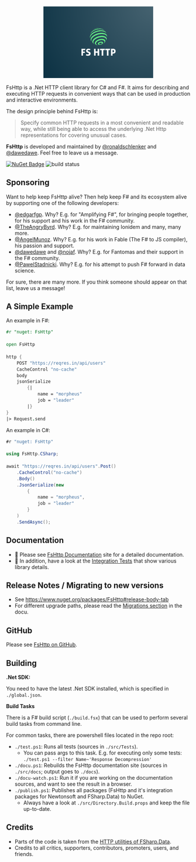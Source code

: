 <p align="center">
    <img src='./src/docs/img/logo_big.png' alt='logo' width='300' />
</p>

FsHttp is a .Net HTTP client library for C# and F#. It aims for describing and executing HTTP requests in convenient ways that can be used in production and interactive environments.

The design principle behind FsHttp is:

> Specify common HTTP requests in a most convenient and readable way, while still being able to access the underlying .Net Http representations for covering unusual cases.

**FsHttp** is developed and maintained by [@ronaldschlenker](https://github.com/ronaldschlenker) and [@dawedawe](https://github.com/dawedawe). Feel free to leave us a message.

[![NuGet Badge](http://img.shields.io/nuget/v/FsHttp.svg?style=flat)](https://www.nuget.org/packages/FsHttp) ![build status](https://github.com/fsprojects/FsHttp/actions/workflows/push-master_pull-request.yml/badge.svg?event=push)


Sponsoring
----------

Want to help keep FsHttp alive? Then help keep F# and its ecosystem alive by supporting one of the following developers:

* [@edgarfgp](https://github.com/sponsors/edgarfgp). Why? E.g. for "Amplifying F#", for bringing people together, for his support and his work in the F# community.
* [@TheAngryByrd](https://github.com/sponsors/TheAngryByrd). Why? E.g. for maintaining Ionidem and many, many more.
* [@AngelMunoz](https://github.com/sponsors/AngelMunoz). Why? E.g. for his work in Fable (The F# to JS compiler), his passion and support.
* [@dawedawe](https://github.com/sponsors/dawedawe) and [@nojaf](https://github.com/sponsors/nojaf). Why? E.g. for Fantomas and their support in the F# community.
* [@PawelStadnicki](https://github.com/sponsors/PawelStadnicki). Why? E.g. for his attempt to push F# forward in data science.

For sure, there are many more. If you think someone should appear on that list, leave us a message!


A Simple Example
----------------

An example in F#:

```fsharp
#r "nuget: FsHttp"

open FsHttp

http {
    POST "https://reqres.in/api/users"
    CacheControl "no-cache"
    body
    jsonSerialize
        {|
            name = "morpheus"
            job = "leader"
        |}
}
|> Request.send
```

An example in C#:

```csharp
#r "nuget: FsHttp"

using FsHttp.CSharp;

await "https://reqres.in/api/users".Post()
    .CacheControl("no-cache")
    .Body()
    .JsonSerialize(new
        {
            name = "morpheus",
            job = "leader"
        }
    )
    .SendAsync();
```


Documentation
-------------

* 📖 Please see [FsHttp Documentation](https://fsprojects.github.io/FsHttp) site for a detailed documentation.
* 🧪 In addition, have a look at the [Integration Tests](https://github.com/fsprojects/FsHttp/tree/master/src/Tests) that show various library details.


Release Notes / Migrating to new versions
---

* See https://www.nuget.org/packages/FsHttp#release-body-tab
* For different upgrade paths, please read the [Migrations section](https://fsprojects.github.io/FsHttp/Migrations.html) in the docu.


GitHub
-------------

Please see [FsHttp on GitHub](https://github.com/fsprojects/FsHttp).


Building
--------

**.Net SDK:**

You need to have the latest .Net SDK installed, which is specified in `./global.json`.

**Build Tasks**

There is a F# build script (`./build.fsx`) that can be used to perform several build tasks from command line.

For common tasks, there are powershell files located in the repo root:

* `./test.ps1`: Runs all tests (sources in `./src/Tests`).
  * You can pass args to this task. E.g. for executing only some tests:
    `./test.ps1 --filter Name~'Response Decompression'`
* `./docu.ps1`: Rebuilds the FsHttp documentation site (sources in `./src/docs`; output goes to `./docs`).
* `./docu-watch.ps1`: Run it if you are working on the documentation sources, and want to see the result in a browser.
* `./publish.ps1`: Publishes all packages (FsHttp and it's integration packages for Newtonsoft and FSharp.Data) to NuGet.
  * Always have a look at `./src/Directory.Build.props` and keep the file up-to-date.


Credits
-------

* Parts of the code is taken from the [HTTP utilities of FSharp.Data](https://fsprojects.github.io/FSharp.Data/library/Http.html).
* Credits to all critics, supporters, contributors, promoters, users, and friends.
